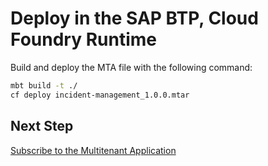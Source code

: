 # Deploy in the SAP BTP, Cloud Foundry Runtime

Build and deploy the MTA file with the following command:

```sh
mbt build -t ./
cf deploy incident-management_1.0.0.mtar
```

## Next Step
[Subscribe to the Multitenant Application](./5-subscribe.md)
